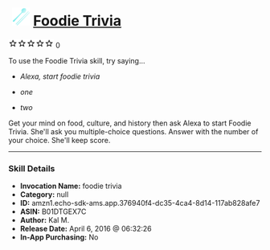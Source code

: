 # &nbsp;<img src="skill_icon" alt="Foodie Trivia icon" width="36"> [Foodie Trivia](http://alexa.amazon.com/#skills/amzn1.echo-sdk-ams.app.376940f4-dc35-4ca4-8d14-117ab828afe7)
![0 stars](../../images/ic_star_border_black_18dp_1x.png)![0 stars](../../images/ic_star_border_black_18dp_1x.png)![0 stars](../../images/ic_star_border_black_18dp_1x.png)![0 stars](../../images/ic_star_border_black_18dp_1x.png)![0 stars](../../images/ic_star_border_black_18dp_1x.png) 0

To use the Foodie Trivia skill, try saying...

* *Alexa, start foodie trivia*

* *one*

* *two*

Get your mind on food, culture, and history then ask Alexa to start Foodie Trivia. She'll ask you multiple-choice questions. Answer with the number of your choice. She'll keep score.

***

### Skill Details

* **Invocation Name:** foodie trivia
* **Category:** null
* **ID:** amzn1.echo-sdk-ams.app.376940f4-dc35-4ca4-8d14-117ab828afe7
* **ASIN:** B01DTGEX7C
* **Author:** Kal M.
* **Release Date:** April 6, 2016 @ 06:32:26
* **In-App Purchasing:** No
